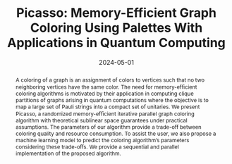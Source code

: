 ---
title: "Picasso: Memory-Efficient Graph Coloring Using Palettes With Applications in Quantum Computing"
collection: publications
permalink: /publication/2024-05-01-Picasso-Memory-Efficient-Graph-Coloring-Using-Palettes-With-Applications-in-Quantum-Computing
date: 2024-05-01
venue: 'In the proceedings of 2024 IEEE International Parallel and Distributed Processing Symposium (IPDPS)'
link: 'https://ieeexplore.ieee.org/document/10579092/'
citation: ' S M Ferdous,  Reece Neff,  Bo Peng,  Salman Shuvo,  Marco Minutoli,  Sayak Mukherjee,  Karol Kowalski,  Michela Becchi,  Mahantesh Halappanavar, &quot;Picasso: Memory-Efficient Graph Coloring Using Palettes With Applications in Quantum Computing.&quot; In the proceedings of 2024 IEEE International Parallel and Distributed Processing Symposium (IPDPS), 2024.'
abstract: "A coloring of a graph is an assignment of colors to vertices such that no two neighboring vertices have the same color. The need for memory-efﬁcient coloring algorithms is motivated by their application in computing clique partitions of graphs arising in quantum computations where the objective is to map a large set of Pauli strings into a compact set of unitaries. We present Picasso, a randomized memory-efﬁcient iterative parallel graph coloring algorithm with theoretical sublinear space guarantees under practical assumptions. The parameters of our algorithm provide a trade-off between coloring quality and resource consumption. To assist the user, we also propose a machine learning model to predict the coloring algorithm’s parameters considering these trade-offs. We provide a sequential and parallel implementation of the proposed algorithm."
paperurl: "/files/pdf/papers/Ferdous et al_2024_Picasso.pdf"
---